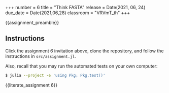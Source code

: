+++
number = 6
title = "Think FASTA"
release = Date(2021, 06, 24)
due_date = Date(2021,06,28)
classroom = "VRVmT_th"
+++

{{assignment_preamble}}

## Instructions

Click the assignment 6 invitation above,
clone the repository, and follow the instructions
in `src/assignment.jl`.

Also, recall that you may run the automated tests on your own computer:

```sh
$ julia --project -e 'using Pkg; Pkg.test()'
```

{{literate_assignment 6}}